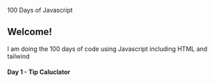 100 Days of Javascript

## Welcome!

I am doing the 100 days of code using Javascript including HTML and tailwind

#### Day 1 - Tip Caluclator
